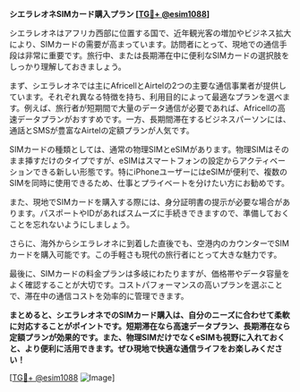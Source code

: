**シエラレオネSIMカード購入プラン [[TG💪+ @esim1088](https://t.me/s/esim1088)]**

シエラレオネはアフリカ西部に位置する国で、近年観光客の増加やビジネス拡大により、SIMカードの需要が高まっています。訪問者にとって、現地での通信手段は非常に重要です。旅行中、または長期滞在中に便利なSIMカードの選択肢をしっかり理解しておきましょう。

まず、シエラレオネでは主にAfricellとAirtelの2つの主要な通信事業者が提供しています。それぞれ異なる特徴を持ち、利用目的によって最適なプランを選べます。例えば、旅行者が短期間で大量のデータ通信が必要であれば、Africellの高速データプランがおすすめです。一方、長期間滞在するビジネスパーソンには、通話とSMSが豊富なAirtelの定額プランが人気です。

SIMカードの種類としては、通常の物理SIMとeSIMがあります。物理SIMはそのまま挿すだけのタイプですが、eSIMはスマートフォンの設定からアクティベーションできる新しい形態です。特にiPhoneユーザーにはeSIMが便利で、複数のSIMを同時に使用できるため、仕事とプライベートを分けたい方にお勧めです。

また、現地でSIMカードを購入する際には、身分証明書の提示が必要な場合があります。パスポートやIDがあればスムーズに手続きできますので、準備しておくことを忘れないようにしましょう。

さらに、海外からシエラレオネに到着した直後でも、空港内のカウンターでSIMカードを購入可能です。この手軽さも現代の旅行者にとって大きな魅力です。

最後に、SIMカードの料金プランは多岐にわたりますが、価格帯やデータ容量をよく確認することが大切です。コストパフォーマンスの高いプランを選ぶことで、滞在中の通信コストを効率的に管理できます。

**まとめると、シエラレオネでのSIMカード購入は、自分のニーズに合わせて柔軟に対応することがポイントです。短期滞在なら高速データプラン、長期滞在なら定額プランが効果的です。また、物理SIMだけでなくeSIMも視野に入れておくと、より便利に活用できます。ぜひ現地で快適な通信ライフをお楽しみください！**

[[TG💪+ @esim1088](https://t.me/s/esim1088) ![Image](https://i.postimg.cc/Y0z9fWf4/image.png)]